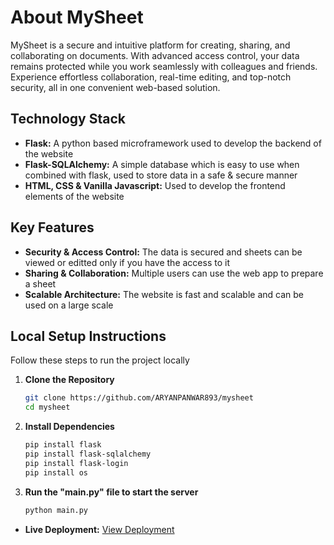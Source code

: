 # About MySheet
MySheet is a secure and intuitive platform for creating, sharing, and collaborating on documents. With advanced access control, your data remains protected while you work seamlessly with colleagues and friends. Experience effortless collaboration, real-time editing, and top-notch security, all in one convenient web-based solution.

## Technology Stack
- **Flask:** A python based microframework used to develop the backend of the website
- **Flask-SQLAlchemy:** A simple database which is easy to use when combined with flask, used to store data in a safe & secure manner
- **HTML, CSS & Vanilla Javascript:** Used to develop the frontend elements of the website

## Key Features

- **Security & Access Control:** The data is secured and sheets can be viewed or editted only if you have the access to it
- **Sharing & Collaboration:** Multiple users can use the web app to prepare a sheet
- **Scalable Architecture:** The website is fast and scalable and can be used on a large scale

## Local Setup Instructions

Follow these steps to run the project locally

1. **Clone the Repository**
   ```bash
   git clone https://github.com/ARYANPANWAR893/mysheet
   cd mysheet
   ```
2. **Install Dependencies**
   ```bash
   pip install flask
   pip install flask-sqlalchemy
   pip install flask-login
   pip install os
   ```
3. **Run the "main.py" file to start the server**
   ```bash
   python main.py
   ```

- **Live Deployment:** [View Deployment](https://mysheet.pythonanywhere.com/)

